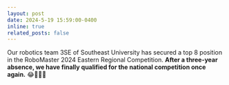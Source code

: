 ```yaml
---
layout: post
date: 2024-5-19 15:59:00-0400
inline: true
related_posts: false
---
```


Our robotics team 3SE of Southeast University has secured a top 8 position in the RoboMaster 2024 Eastern Regional Competition. **After a three-year absence, we have finally qualified for the national competition once again.** 😂🎉🎉🎉
